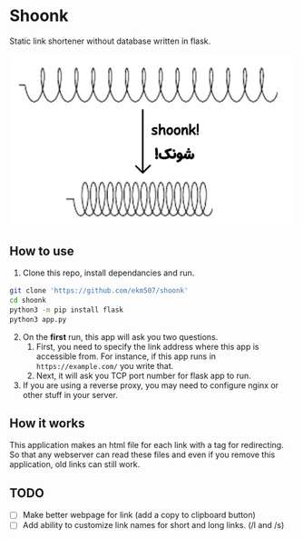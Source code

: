 # Shoonk

Static link shortener without database written in flask.

![logo and name](logo.png)

## How to use

1. Clone this repo, install dependancies and run.
```bash
git clone 'https://github.com/ekm507/shoonk'
cd shoonk
python3 -m pip install flask
python3 app.py
```
2. On the **first** run, this app will ask you two questions.
   1. First, you need to specify the link address where this app is accessible from. For instance, if this app runs in `https://example.com/` you write that.
   2. Next, it will ask you TCP port number for flask app to run.
3. If you are using a reverse proxy, you may need to configure nginx or other stuff in your server.

## How it works

This application makes an html file for each link with a tag for redirecting. So that any webserver can read these files and even if you remove this application, old links can still work.

## TODO

- [ ] Make better webpage for link (add a copy to clipboard button)
- [ ] Add ability to customize link names for short and long links. (/l and /s)
